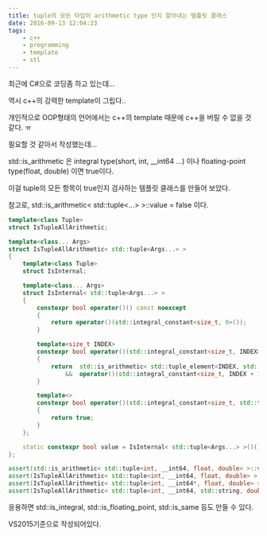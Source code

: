 ```yaml
---
title: tuple의 모든 타입이 arithmetic type 인지 알아내는 템플릿 클래스
date: 2016-09-13 12:04:23
tags:
	- c++
	- programming
	- template
	- stl
---
```


최근에 C#으로 코딩좀 하고 있는데...

역시 c++의 강력한 template이 그립다..

개인적으로 OOP형태의 언어에서는 c++의 template 때문에 c++을 버릴 수 없을 것 같다. ㅠ

필요할 것 같아서 작성했는데...

std::is_arithmetic 은 integral type(short, int, __int64 ...) 이나 floating-point type(float, double) 이면 true이다.

이걸 tuple의 모든 항목이 true인지 검사하는 템플릿 클래스를 만들어 보았다.

참고로, std::is_arithmetic< std::tuple<...> >::value = false 이다.

```C++
template<class Tuple>
struct IsTupleAllArithmetic;

template<class... Args>
struct IsTupleAllArithmetic< std::tuple<Args...> >
{
    template<class Tuple>
    struct IsInternal;

    template<class... Args>
    struct IsInternal< std::tuple<Args...> >
    {
        constexpr bool operator()() const noexcept
        {
            return operator()(std::integral_constant<size_t, 0>());
        }

        template<size_t INDEX>
        constexpr bool operator()(std::integral_constant<size_t, INDEX>) const noexcept
        {
            return  std::is_arithmetic< std::tuple_element<INDEX, std::tuple<Args...> >::type >::value
                &&  operator()(std::integral_constant<size_t, INDEX + 1>());
        }

        template<>
        constexpr bool operator()(std::integral_constant<size_t, std::tuple_size< std::tuple<Args...> >::value>) const noexcept
        {
            return true;
        }
    };

    static constexpr bool value = IsInternal< std::tuple<Args...> >()();
};

assert(std::is_arithmetic< std::tuple<int, __int64, float, double> >::value == false);
assert(IsTupleAllArithmetic< std::tuple<int, __int64, float, double> >::value == true);
assert(IsTupleAllArithmetic< std::tuple<int, __int64*, float, double> >::value == false);
assert(IsTupleAllArithmetic< std::tuple<int, __int64, std::string, double> >::value == false);
```

응용하면 std::is_integral, std::is_floating_point, std::is_same 등도 만들 수 있다.

VS2015기준으로 작성되어있다.
